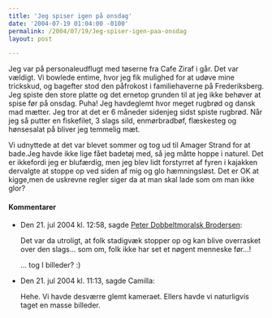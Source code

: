 ```yaml
---
title: 'Jeg spiser igen på onsdag'
date: '2004-07-19 01:04:00 -0100'
permalink: /2004/07/19/Jeg-spiser-igen-paa-onsdag
layout: post

---
```

Jeg var på personaleudflugt med tøserne fra Cafe Ziraf i går. Det var <a class="describe" title="Fint jysk udtryk der ikke mangler 'sjovt'">vældigt</a>. Vi bowlede entime, hvor jeg fik mulighed for at udøve mine trickskud, og bagefter stod den påfrokost i familiehaverne på Frederiksberg. Jeg spiste den store platte og det ernetop grunden til at jeg ikke behøver at spise før på onsdag. Puha! Jeg havdeglemt hvor meget rugbrød og dansk mad mætter. Jeg tror at det er 6 måneder sidenjeg sidst spiste rugbrød. Når jeg så putter en fiskefilet, 3 slags sild, enmørbradbøf, flæskesteg og hønsesalat på bliver jeg temmelig mæt.

Vi udnyttede at det var blevet sommer og tog ud til Amager Strand for at bade.Jeg havde ikke lige fået badetøj med, så jeg måtte hoppe i naturel. Det er ikkefordi jeg er blufærdig, men jeg blev lidt forstyrret af fyren i kajakken dervalgte at stoppe op ved siden af mig og glo hæmningsløst. Det er OK at kigge,men de uskrevne regler siger da at man skal lade som om man ikke glor?
<div class="vintage-comments">
<h4>Kommentarer </h4>
<ul class="vintage-comments-list"><li>
<p class="comment-meta">Den <time datetime="2004-07-21T00:58:12+02:00">21. jul 2004 kl.  12:58</time>, sagde <a href="http://pe.ter.dk/">Peter Dobbeltmoralsk Brodersen</a>:</p>
<p>Det var da utroligt, at folk stadigvæk stopper op og kan blive overrasket over den slags... som om, folk ikke har set et nøgent menneske før...!</p>
<p>... tog I billeder? :)</p>
</li>

<li>
<p class="comment-meta">Den <time datetime="2004-07-21T11:13:51+02:00">21. jul 2004 kl.  11:13</time>, sagde Camilla:</p>
<p>Hehe. Vi havde desværre glemt kameraet. Ellers havde vi naturligvis taget en masse billeder.</p>
</li>
</ul>
</div>
